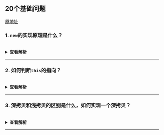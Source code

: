 ## 20个基础问题
[原地址](https://juejin.im/post/5d124a12f265da1b9163a28d)

### 1. `new`的实现原理是什么？

<br/>
<details><summary><b>查看解析</b></summary>
<p>

`new`的过程分为四步：
1. 创建一个空对象
2. 建立原型连接(`__propto__`)
3. 执行构造函数，让构造函数中的this指向实例，实例继承构造函数的属性或方法
4. 判断构造函数的返回值，确定返回对象

```js
function imitateNew () {
    let [constructor, ...args] = [...arguments]
    let instance = {}
    instance.__proto__ = constructor.prototype
    let result = constructor.apply(instance, args)
    if (result && (/object|function/.test(typeof result))) {
        return result
    }
    return instance
}
```
使用上述模仿的`new`方式，测试如下：
```js
function Super(age) {
    this.name = 'lazy'
    this.age = age
    this.sayHi = function () {
        console.log('hi')
    }
}
Super.prototype.smile = function () {
    console.log(':)')
}
let instance = imitateNew(Super, 10)

console.log(instance.name) // 'lazy'
console.log(instance.age) // 10
instance.sayHi() // 'hi'
instance.smile() //':)'

instance.constructor === Super // true
instance.hasOwnProperty('constructor') // false
Super.prototype.hasOwnProperty('constructor') //true
```
</p>

</details>

---

### 2. 如何判断`this`的指向？

<br/>

<details><summary><b>查看解析</b></summary>

大致分为以下五种情况，每种情况中是否为严格模式`this`的指向又各有不同结果：
1. 全局环境中的`this`
2. 默认绑定
3. 隐式绑定与显式绑定
4. 是否箭头函数
5. 类／构造函数 `new`

#### 1.全局环境下的`this`
| 在全局执行环境中 | 严格模式 | 非严格模式 |
| --- | --- | --- |
| 浏览器环境 | `window` | `window` |
| node环境| `{}` | `{}` |

#### 2.默认绑定
在不能应用其它绑定规则时使用的默认规则，通常是独立函数调用：
```js
'use strict';
var age = 18
function howOld() {
    console.log(this.age)
}
howOld()
```
运行上述代码，情况如下
| 在全局执行环境中 | 严格模式 | 非严格模式 |
| --- | --- | --- |
| 浏览器环境 | 抛出错误`TypeError` | `18` |
| node环境| 抛出错误`TypeError` | `undefined` |

非严格模式下的node环境打印出`undeifned`是因为全局`age`不会挂载在`global`下

#### 3.隐式绑定与显式绑定
隐式绑定很常见，即函数的调用是在某个对象上触发的，即调用位置上存在上下文对象，典型的隐式调用为: `xxx.fn()`

而通过`apply`, `call`, `bind`方法则是显式绑定对象的，此时`this`指向的就是该对象

如下：
```js
var age = 16
var person = {
    age: 18,
    howOld
}
function howOld() {
    console.log(this.age)
}
person.howOld() // 18  隐式绑定，谁调用指向谁
var sayAge = person.howOld
var beautofulPerson = {
    age: 17
}
sayAge.call(beautofulPerson) // 17
sayAge.apply(beautofulPerson) // 17
sayAge.bind(beautofulPerson)() // 17

```
这里需要注意一种特殊情况，如果 `call`,`apply` 或者 `bind` 传入的第一个参数值是 `undefined` 或者 `null`,

严格模式下 `this` 的值为传入的值 `null` /`undefined`, `sayAge.call(null)`将抛出错误

非严格模式下，实际应用的是默认绑定规则，`this` 指向全局对象(node环境为`global`，浏览器环境为`window`)：
```js
sayAge.call(null) // 16
```
#### 4.箭头函数
箭头函数没有自己的this，继承外层上下文绑定的this:
```js
let obj = {
    age: 18,
    howOld: function () {
        return () => {
            console.log(this.age)
        }
    }
}
let sayAge = obj.howOld()
sayAge() // 18
```
#### 5. 类／构造函数 `new`
在类当中，静态方法中的`this`指向的是当前类，普通方法中的`this`指向的是实例对象
```js
class Foo {
    constructor(age) {
        this.age = age
    }
    static baz () {
        this.bar()
    }
    static bar () {
        console.log(1)
    }
    bar () {
        console.log(2)
    }
    sayAge () {
        console.log(this.age)
    }
}
Foo.baz() // 1
let f = new Foo(18)
f.sayAge() //18
```
通过构造函数生成实例时，构造函数的`this`是否指向实例本身取决的其返回的是否为`function`或`object`

构造函数返回的不为`function`或`object`，那么`this`指向的是实例：
```js
function Super(age) {
    this.age = age
}
var instance = new Super(18)
console.log(instance.age) // 18
```
构造函数返回`function`或`object`，那么`this`指向的是返回的对象：
```js
function Super(age) {
    this.age = age
    return {name: 'lazy'}
}
var instance = new Super(18)
console.log(instance.age) // undefined
console.log(instance.name) // lazy
```

</details>

---

### 3. 深拷贝和浅拷贝的区别是什么，如何实现一个深拷贝？

<br/>

<details><summary><b>查看解析</b></summary>
<br/>
浅拷贝和深拷贝是针对复杂数据类型来说的，浅拷贝只拷贝一层，而深拷贝是层层拷贝。

浅拷贝

>浅拷贝是会将对象的每个属性进行依次复制，但是当对象的属性值是引用类型时，实质复制的是其引用，当引用指向的值改变时也会跟着变化。

深拷贝

>深拷贝复制变量值，对于非基本类型的变量，则递归至基本类型变量后，再复制。 深拷贝后的对象与原来的对象是完全隔离的，互不影响，对一个对象的修改并不会影响另一个对象。

<b>实现浅拷贝：</b>

可以用`for in`、 `Object.assign`、 扩展运算符 `...` 、`Array.prototype.slice()`、`Array.prototype.concat()` 等，例如:
```js
var obj = {
    name: 'lazy',
    age: 16,
    feature: ['beauty', 'smart']
}
var obj2 = Object.assign({}, obj)
var obj3 = {...obj}

obj.name = 'chen'
obj.feature.push('rich')

console.log(obj) // {name: "chen", age: 16, feature: ["beauty", "smart", "rich"]
console.log(obj2) // {name: "lazy", age: 16, feature: ["beauty", "smart", "rich"]
console.log(obj3) // {name: "lazy", age: 16, feature: ["beauty", "smart", "rich"]
```
可以看出浅拷贝只最第一层属性进行了拷贝，当第一层的属性值是基本数据类型时，新的对象和原对象互不影响，但是如果第一层的属性值是复杂数据类型，那么新对象和原对象的属性值其指向的是同一块内存地址。

<b>实现深拷贝：</b>
1. 简易版的深拷贝实现如下: `JSON.parse(JSON.stringify(obj))`,但该方法有诸多缺陷
2. 实现一个`deepClone`函数

方法一：
```js
var obj = {
    name: 'lazy',
    age: 16,
    feature: ['beauty', 'smart'],
    sayHi: function () {
        console.log('hi')
    },
    time: new Date(),
    myReg: /\d{5}/,
    flag: Symbol('foo'),
    boyfriend: undefined
}
var obj2 = JSON.parse(JSON.stringify(obj))

obj.name = 'chen'
obj.feature.push('rich')

console.log(obj) // { age: 16, boyfriend: undefined, feature: ["beauty", "smart", "rich"], flag: Symbol(foo), myReg: /\d{5}/, name: "chen", sayHi: ƒ (), time: Mon Jul 22 2019 17:00:07 GMT+0800 (中国标准时间) }

console.log(obj2) // {name: "lazy", age: 16, feature: ["beauty", "smart"], time: "2019-07-22T09:00:07.099Z", myReg:  {} }


```
综上可以看出该方法有如下缺陷：
1. 对象的属性值是函数时，无法拷贝
2. 原型链上的属性无法被拷贝
3. 不能正确的处理 `Date` 类型的数据
4. 不能处理 `RegExp`
5. 会忽略 `symbol`
6. 会忽略 `undefined`

方法二：实现一个`deepClone`函数, 思路如下：
1. 如果是基本数据类型，直接返回
2. 如果是 `RegExp` 或者 `Date` 类型，返回对应类型
3. 如果是复杂数据类型，递归。
4. 考虑循环引用的问题

以下是一种简易实现思路：
```js
function deepClone(obj, hash = new WeakMap()) {
    if (obj instanceof RegExp) {
        return new RegExp(obj)
    }
    if (obj instanceof Date) {
        return new Date(obj)
    }
    if (obj === null || typeof obj !== 'object') {
        return obj
    }
    if (hash.has(obj)) {
        return hash.get(obj)
    }
    let t = new obj.constructor
    hash.set(obj, t)
    for (let key in obj) {
        if (obj.hasOwnProperty(key)) {
            t[key] = deepClone(obj[key], hash)
        }
    }
    return t
}
var obj = {
    name: 'lazy',
    age: 16,
    feature: ['beauty', 'smart'],
    sayHi: function () {
        console.log('hi')
    },
    time: new Date(),
    myReg: /\d{5}/,
    flag: Symbol('foo'),
    boyfriend: undefined
}
var obj2 = deepClone(obj)

obj.name = 'chen'
obj.feature.push('rich')

console.log(obj2)
```

[更多关于WeakMap](weakmap.html)

</details>

<!-- ---
### n. 问题？

<br/>

```javascript
//
```

- A: `123`
- B: `456`
- C: `undefined`
- D: `ReferenceError`

<details><summary><b>查看解析</b></summary>
<p>
详情
</p>
</details> -->

---